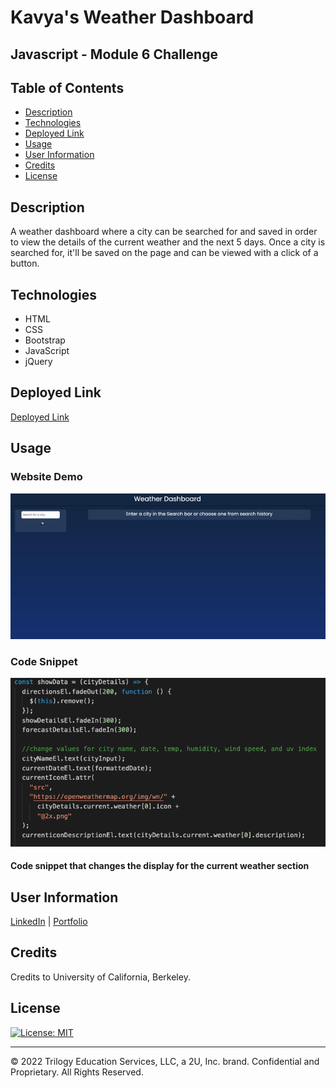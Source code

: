 # Kavya's Weather Dashboard

## Javascript - Module 6 Challenge

## Table of Contents

- [Description](#description)
- [Technologies](#technologies)
- [Deployed Link](#link)
- [Usage](#usage)
- [User Information](#userinformation)
- [Credits](#credits)
- [License](#license)

## Description

A weather dashboard where a city can be searched for and saved in order to view the details of the current weather and the next 5 days. Once a city is searched for, it'll be saved on the page and can be viewed with a click of a button.

## Technologies

- HTML
- CSS
- Bootstrap
- JavaScript
- jQuery

## Deployed Link

[Deployed Link](https://smandla.github.io/weather_dashboard/)

## Usage

### Website Demo

![alt text](assets/images/demo.gif)

### Code Snippet

![alt text](assets/images/codesnippet.png)

#### Code snippet that changes the display for the current weather section

## User Information

[LinkedIn](https://www.linkedin.com/in/srikavya-mandla/) |
[Portfolio](https://smandla.github.io/kavya_professionalportfolio/)

## Credits

Credits to University of California, Berkeley.

## License

[![License: MIT](https://img.shields.io/badge/License-MIT-yellow.svg)](https://opensource.org/licenses/MIT)

---

© 2022 Trilogy Education Services, LLC, a 2U, Inc. brand. Confidential and Proprietary. All Rights Reserved.
